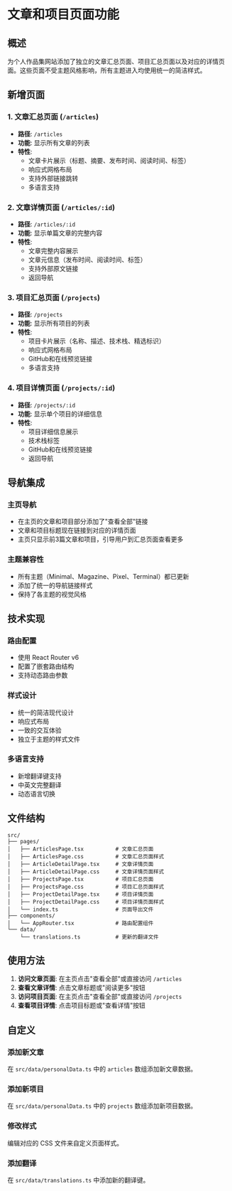 # 文章和项目页面功能

## 概述

为个人作品集网站添加了独立的文章汇总页面、项目汇总页面以及对应的详情页面。这些页面不受主题风格影响，所有主题进入均使用统一的简洁样式。

## 新增页面

### 1. 文章汇总页面 (`/articles`)
- **路径**: `/articles`
- **功能**: 显示所有文章的列表
- **特性**:
  - 文章卡片展示（标题、摘要、发布时间、阅读时间、标签）
  - 响应式网格布局
  - 支持外部链接跳转
  - 多语言支持

### 2. 文章详情页面 (`/articles/:id`)
- **路径**: `/articles/:id`
- **功能**: 显示单篇文章的完整内容
- **特性**:
  - 文章完整内容展示
  - 文章元信息（发布时间、阅读时间、标签）
  - 支持外部原文链接
  - 返回导航

### 3. 项目汇总页面 (`/projects`)
- **路径**: `/projects`
- **功能**: 显示所有项目的列表
- **特性**:
  - 项目卡片展示（名称、描述、技术栈、精选标识）
  - 响应式网格布局
  - GitHub和在线预览链接
  - 多语言支持

### 4. 项目详情页面 (`/projects/:id`)
- **路径**: `/projects/:id`
- **功能**: 显示单个项目的详细信息
- **特性**:
  - 项目详细信息展示
  - 技术栈标签
  - GitHub和在线预览链接
  - 返回导航

## 导航集成

### 主页导航
- 在主页的文章和项目部分添加了"查看全部"链接
- 文章和项目标题现在链接到对应的详情页面
- 主页只显示前3篇文章和项目，引导用户到汇总页面查看更多

### 主题兼容性
- 所有主题（Minimal、Magazine、Pixel、Terminal）都已更新
- 添加了统一的导航链接样式
- 保持了各主题的视觉风格

## 技术实现

### 路由配置
- 使用 React Router v6
- 配置了嵌套路由结构
- 支持动态路由参数

### 样式设计
- 统一的简洁现代设计
- 响应式布局
- 一致的交互体验
- 独立于主题的样式文件

### 多语言支持
- 新增翻译键支持
- 中英文完整翻译
- 动态语言切换

## 文件结构

```
src/
├── pages/
│   ├── ArticlesPage.tsx          # 文章汇总页面
│   ├── ArticlesPage.css          # 文章汇总页面样式
│   ├── ArticleDetailPage.tsx     # 文章详情页面
│   ├── ArticleDetailPage.css     # 文章详情页面样式
│   ├── ProjectsPage.tsx          # 项目汇总页面
│   ├── ProjectsPage.css          # 项目汇总页面样式
│   ├── ProjectDetailPage.tsx     # 项目详情页面
│   ├── ProjectDetailPage.css     # 项目详情页面样式
│   └── index.ts                  # 页面导出文件
├── components/
│   └── AppRouter.tsx             # 路由配置组件
└── data/
    └── translations.ts           # 更新的翻译文件
```

## 使用方法

1. **访问文章页面**: 在主页点击"查看全部"或直接访问 `/articles`
2. **查看文章详情**: 点击文章标题或"阅读更多"按钮
3. **访问项目页面**: 在主页点击"查看全部"或直接访问 `/projects`
4. **查看项目详情**: 点击项目标题或"查看详情"按钮

## 自定义

### 添加新文章
在 `src/data/personalData.ts` 中的 `articles` 数组添加新文章数据。

### 添加新项目
在 `src/data/personalData.ts` 中的 `projects` 数组添加新项目数据。

### 修改样式
编辑对应的 CSS 文件来自定义页面样式。

### 添加翻译
在 `src/data/translations.ts` 中添加新的翻译键。
